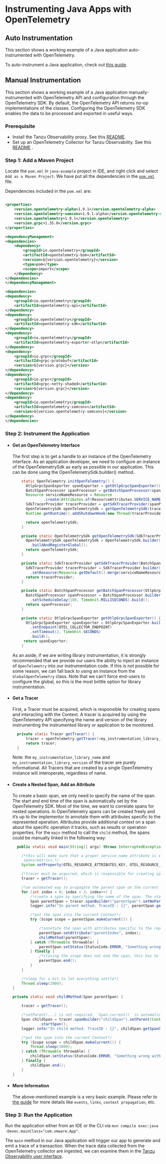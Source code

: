 # Instrumenting Java Apps with OpenTelemetry

## Auto Instrumentation

This section shows a working example of a Java application auto-instrumented with OpenTelemetry.

To auto-instrument a Java application, check
out [this guide](https://tanzu.vmware.com/content/blog/getting-started-opentelemetry-vmware-tanzu-observability#devops).

## Manual Instrumentation

This section shows a working example of a Java application manually-instrumented with OpenTelemetry API and
configuration through the OpenTelemetry SDK. By default, the OpenTelemetry API returns no-op implementations of the
classes. Configuring the OpenTelemetry SDK enables the data to be processed and exported in useful ways.

### Prerequisite

* Install the Tanzu Observability proxy. See
  this [README](https://github.com/wavefrontHQ/opentelemetry-examples/blob/master/README.md#install-wavefront-proxy).
* Set up an OpenTelemetry Collector for Tanzu Observability. See
  this [README](https://github.com/wavefrontHQ/opentelemetry-examples/blob/master/README.md#install-the-opentelemetry-collector)
  .

### Step 1: Add a Maven Project

Locate the ```pom.xml``` in ```java-example``` project in IDE, and right click and select ```Add as a Maven Project```.
We have put all the dependencies in
the [```pom.xml```](https://github.com/wavefrontHQ/opentelemetry-examples/blob/master/java-example/pom.xml)
file.

Dependencies included in the ```pom.xml``` are:

```xml

<properties>
    <version.opentelemetry-alpha>1.9.1</version.opentelemetry-alpha>
    <version.opentelemetry-semconv>1.9.1-alpha</version.opentelemetry-semconv>
    <version.opentelemetry>1.9.1</version.opentelemetry>
    <version.grpc>1.35.0</version.grpc>
</properties>

<dependencyManagement>
<dependencies>
    <dependency>
        <groupId>io.opentelemetry</groupId>
        <artifactId>opentelemetry-bom</artifactId>
        <version>${version.opentelemetry}</version>
        <type>pom</type>
        <scope>import</scope>
    </dependency>
</dependencies>
</dependencyManagement>

<dependencies>
<dependency>
    <groupId>io.opentelemetry</groupId>
    <artifactId>opentelemetry-api</artifactId>
</dependency>
<dependency>
    <groupId>io.opentelemetry</groupId>
    <artifactId>opentelemetry-sdk</artifactId>
</dependency>
<dependency>
    <groupId>io.opentelemetry</groupId>
    <artifactId>opentelemetry-exporter-otlp</artifactId>
</dependency>
<dependency>
    <groupId>io.grpc</groupId>
    <artifactId>grpc-protobuf</artifactId>
    <version>${version.grpc}</version>
</dependency>
<dependency>
    <groupId>io.grpc</groupId>
    <artifactId>grpc-netty-shaded</artifactId>
    <version>${version.grpc}</version>
</dependency>
<dependency>
    <groupId>io.opentelemetry</groupId>
    <artifactId>opentelemetry-semconv</artifactId>
    <version>${version.opentelemetry-semconv}</version>
</dependency>
</dependencies>
```

### Step 2: Instrument the Application

* #### Get an OpenTelemetry Interface
  The first step is to get a handle to an instance of the OpenTelemetry interface. As an application developer, we need
  to configure an instance of the OpenTelemetrySdk as early as possible in our application. This can be done using the
  OpenTelemetrySdk.builder() method.

  ```java
      static OpenTelemetry initOpenTelemetry() {
        OtlpGrpcSpanExporter spanExporter = getOtlpGrpcSpanExporter();
        BatchSpanProcessor spanProcessor = getBatchSpanProcessor(spanExporter);
        Resource serviceNameResource = Resource
                .create(Attributes.of(ResourceAttributes.SERVICE_NAME, SERVICE_NAME));
        SdkTracerProvider tracerProvider = getSdkTracerProvider(spanProcessor, serviceNameResource);
        OpenTelemetrySdk openTelemetrySdk = getOpenTelemetrySdk(tracerProvider);
        Runtime.getRuntime().addShutdownHook(new Thread(tracerProvider::shutdown));

        return openTelemetrySdk;
      }

      private static OpenTelemetrySdk getOpenTelemetrySdk(SdkTracerProvider tracerProvider) {
        OpenTelemetrySdk openTelemetrySdk = OpenTelemetrySdk.builder().setTracerProvider(tracerProvider)
          .buildAndRegisterGlobal();
        return openTelemetrySdk;
      }

      private static SdkTracerProvider getSdkTracerProvider(BatchSpanProcessor spanProcessor, Resource serviceNameResource) {
        SdkTracerProvider tracerProvider = SdkTracerProvider.builder().addSpanProcessor(spanProcessor)
          .setResource(Resource.getDefault().merge(serviceNameResource)).build();
        return tracerProvider;
      }

      private static BatchSpanProcessor getBatchSpanProcessor(OtlpGrpcSpanExporter spanExporter) {
        BatchSpanProcessor spanProcessor = BatchSpanProcessor.builder(spanExporter)
          .setScheduleDelay(100, TimeUnit.MILLISECONDS).build();
        return spanProcessor;
      }

      private static OtlpGrpcSpanExporter getOtlpGrpcSpanExporter() {
        OtlpGrpcSpanExporter spanExporter = OtlpGrpcSpanExporter.builder()
          .setEndpoint(OTEL_COLLECTOR_ENDPOINT)
          .setTimeout(2, TimeUnit.SECONDS)
          .build();
       return spanExporter;
      }
  ```
  As an aside, if we are writing library instrumentation, it is strongly recommended that we provide our users the
  ability to inject an instance of ```OpenTelemetry``` into our instrumentation code. If this is not possible for some
  reason, we can fall back to using an instance from the ```GlobalOpenTelemetry``` class. Note that we can’t force
  end-users to configure the global, so this is the most brittle option for library instrumentation.

* #### Get a Tracer
  First, a Tracer must be acquired, which is responsible for creating spans and interacting with the Context. A tracer
  is acquired by using the OpenTelemetry API specifying the name and version of the library instrumenting the
  instrumented library or application to be monitored.
  ```java
    private static Tracer getTracer() {
        tracer = openTelemetry.getTracer(<my_instrumentation_library_name>, <my_instrumentation_library_version>);         
        return tracer;
    }
  ```
  Note: the ```my_instrumentation_library_name``` and ```my_instrumentation_library_version``` of the tracer are purely
  informational. All Tracers that are created by a single OpenTelemetry instance will interoperate, regardless of name.

* #### Create a Nested Span, Add an Attribute
  To create a basic span, we only need to specify the name of the span. The start and end time of the span is
  automatically set by the OpenTelemetry SDK. Most of the time, we want to correlate spans for nested operations. In
  OpenTelemetry spans can be created freely and it’s up to the implementor to annotate them with attributes specific to
  the represented operation. Attributes provide additional context on a span about the specific operation it tracks,
  such as results or operation properties. For the ```main``` method to call the ```child``` method, the spans could be
  manually linked in the following way:
    ```java
      public static void main(String[] args) throws InterruptedException {

        /*this will make sure that a proper service.name attribute is set on all the
         spans/metrics.*/
        System.setProperty(OTEL_RESOURCE_ATTRIBUTES_KEY, OTEL_RESOURCE_ATTRIBUTES_VALUE);

        /*tracer must be acquired, which is responsible for creating spans and interacting with the Context*/
        tracer = getTracer();

        /*an automated way to propagate the parent span on the current thread*/
        for (int index = 0; index < 3; index++) {
            /*create a span by specifying the name of the span. The start and end time of the span is automatically set by the OpenTelemetry SDK*/
            Span parentSpan = tracer.spanBuilder("parentSpan").setNoParent().startSpan();
            logger.info("In parent method. TraceID : {}", parentSpan.getSpanContext().getTraceIdAsHexString());

            /*put the span into the current Context*/
            try (Scope scope = parentSpan.makeCurrent()) {

                /*annotate the span with attributes specific to the represented operation, to provide additional context*/
                parentSpan.setAttribute("parentIndex", index);
                childMethod(parentSpan);
            } catch (Throwable throwable) {
                parentSpan.setStatus(StatusCode.ERROR, "Something wrong with the parent span");
            } finally {
                /*closing the scope does not end the span, this has to be done manually*/
                parentSpan.end();
            }
        }

        /*sleep for a bit to let everything settle*/
        Thread.sleep(2000);
    }

    private static void childMethod(Span parentSpan) {

        tracer = getTracer();

        /*setParent(...) is not required, `Span.current()` is automatically added as the parent*/
        Span childSpan = tracer.spanBuilder("childSpan").setParent(Context.current().with(parentSpan))
                .startSpan();
        logger.info("In child method. TraceID : {}", childSpan.getSpanContext().getTraceIdAsHexString());

        /*put the span into the current Context*/
        try (Scope scope = childSpan.makeCurrent()) {
            Thread.sleep(1000);
        } catch (Throwable throwable) {
            childSpan.setStatus(StatusCode.ERROR, "Something wrong with the child span");
        } finally {
            childSpan.end();
        }
    }
    ```
* #### More Information
  The above-mentioned example is a very basic example. Please refer
  to [the guide](https://opentelemetry.io/docs/instrumentation/java/manual_instrumentation/) for more details
  like ```events```, ```links```, ```context propagation```, etc.

### Step 3: Run the Application

Run the application either from an IDE or the CLI via `mvn compile exec:java -Dexec.mainClass="com.vmware.App"`.

The ```main``` method in our Java application will trigger our app to generate and emit a trace of a transaction. When
the trace data collected from the OpenTelemetry collector are ingested, we can examine them in
the [Tanzu Observability user interface](https://docs.wavefront.com/tracing_ui_overview.html).
  
